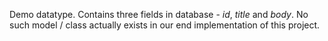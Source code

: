 Demo datatype. Contains three fields in database - *id*, *title* and *body*. No such model / class actually exists in our end implementation of this project.